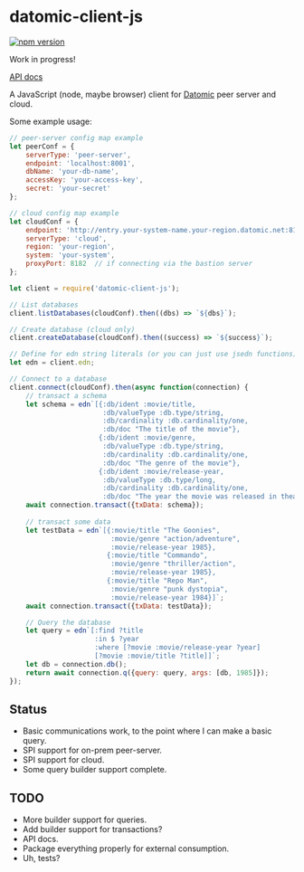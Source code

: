 # datomic-client-js

[![npm version](https://badge.fury.io/js/datomic-client-js.svg)](https://badge.fury.io/js/datomic-client-js)

Work in progress!

[API docs](https://csm.github.io/datomic-client-js/)

A JavaScript (node, maybe browser) client for [Datomic](https://datomic.com)
peer server and cloud.

Some example usage:

```javascript
// peer-server config map example
let peerConf = {
    serverType: 'peer-server',
    endpoint: 'localhost:8001',
    dbName: 'your-db-name',
    accessKey: 'your-access-key',
    secret: 'your-secret'
};

// cloud config map example
let cloudConf = {
    endpoint: 'http://entry.your-system-name.your-region.datomic.net:8182/',
    serverType: 'cloud',
    region: 'your-region',
    system: 'your-system',
    proxyPort: 8182  // if connecting via the bastion server
};

let client = require('datomic-client-js');

// List databases
client.listDatabases(cloudConf).then((dbs) => `${dbs}`);

// Create database (cloud only)
client.createDatabase(cloudConf).then((success) => `${success}`);

// Define for edn string literals (or you can just use jsedn functions).
let edn = client.edn;

// Connect to a database
client.connect(cloudConf).then(async function(connection) {
    // transact a schema
    let schema = edn`[{:db/ident :movie/title,
                       :db/valueType :db.type/string,
                       :db/cardinality :db.cardinality/one,
                       :db/doc "The title of the movie"},
                      {:db/ident :movie/genre,
                       :db/valueType :db.type/string,
                       :db/cardinality :db.cardinality/one,
                       :db/doc "The genre of the movie"},
                      {:db/ident :movie/release-year,
                       :db/valueType :db.type/long,
                       :db/cardinality :db.cardinality/one,
                       :db/doc "The year the movie was released in theaters"}]`;
    await connection.transact({txData: schema});
    
    // transact some data
    let testData = edn`[{:movie/title "The Goonies",
                         :movie/genre "action/adventure",
                         :movie/release-year 1985},
                        {:movie/title "Commando",
                         :movie/genre "thriller/action",
                         :movie/release-year 1985},
                        {:movie/title "Repo Man",
                         :movie/genre "punk dystopia",
                         :movie/release-year 1984}]`;
    await connection.transact({txData: testData});

    // Query the database
    let query = edn`[:find ?title
                     :in $ ?year
                     :where [?movie :movie/release-year ?year]
                     [?movie :movie/title ?title]]`;
    let db = connection.db();
    return await connection.q({query: query, args: [db, 1985]});
});
```

## Status

* Basic communications work, to the point where I can make a basic query.
* SPI support for on-prem peer-server.
* SPI support for cloud.
* Some query builder support complete.

## TODO

* More builder support for queries.
* Add builder support for transactions?
* API docs.
* Package everything properly for external consumption.
* Uh, tests?